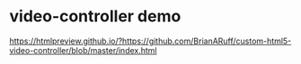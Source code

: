 # video-controller demo
https://htmlpreview.github.io/?https://github.com/BrianARuff/custom-html5-video-controller/blob/master/index.html
